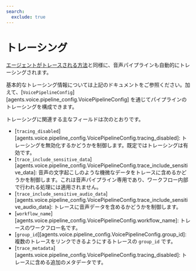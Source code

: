 ```yaml
---
search:
  exclude: true
---
```

# トレーシング

[エージェントがトレースされる方法](../tracing.md)と同様に、音声パイプラインも自動的にトレーシングされます。

基本的なトレーシング情報については上記のドキュメントをご参照ください。加えて、[`VoicePipelineConfig`][agents.voice.pipeline_config.VoicePipelineConfig] を通じてパイプラインのトレーシングを構成できます。

トレーシングに関連する主なフィールドは次のとおりです。

-   [`tracing_disabled`][agents.voice.pipeline_config.VoicePipelineConfig.tracing_disabled]: トレーシングを無効化するかどうかを制御します。既定ではトレーシングは有効です。
-   [`trace_include_sensitive_data`][agents.voice.pipeline_config.VoicePipelineConfig.trace_include_sensitive_data]: 音声の文字起こしのような機微なデータをトレースに含めるかどうかを制御します。これは音声パイプライン専用であり、ワークフロー内部で行われる処理には適用されません。
-   [`trace_include_sensitive_audio_data`][agents.voice.pipeline_config.VoicePipelineConfig.trace_include_sensitive_audio_data]: トレースに音声データを含めるかどうかを制御します。
-   [`workflow_name`][agents.voice.pipeline_config.VoicePipelineConfig.workflow_name]: トレースのワークフロー名です。
-   [`group_id`][agents.voice.pipeline_config.VoicePipelineConfig.group_id]: 複数のトレースをリンクできるようにするトレースの `group_id` です。
-   [`trace_metadata`][agents.voice.pipeline_config.VoicePipelineConfig.tracing_disabled]: トレースに含める追加のメタデータです。